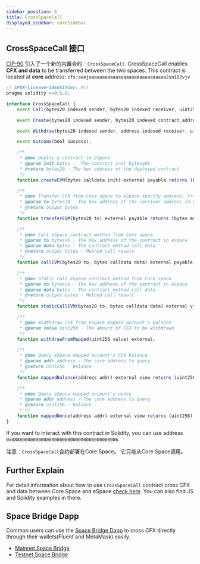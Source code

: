 ```yaml
---
sidebar_position: 6
title: CrossSpaceCall
displayed_sidebar: coreSidebar
---
```


## CrossSpaceCall 接口

[CIP-90](https://github.com/Conflux-Chain/CIPs/blob/master/CIPs/cip-90.md) 引入了一个新的内置合约：`CrossSpaceCall`. CrossSpaceCall enables **CFX and data** to be transferred between the two spaces. This contract is located at **core** address: `cfx:aaejuaaaaaaaaaaaaaaaaaaaaaaaaaaaa2sn102vjv`

```js
// SPDX-License-Identifier: MIT
pragma solidity >=0.5.0;

interface CrossSpaceCall {
    event Call(bytes20 indexed sender, bytes20 indexed receiver, uint256 value, uint256 nonce, bytes data);

    event Create(bytes20 indexed sender, bytes20 indexed contract_address, uint256 value, uint256 nonce, bytes init);

    event Withdraw(bytes20 indexed sender, address indexed receiver, uint256 value, uint256 nonce);

    event Outcome(bool success);

    /**
     * @dev Deploy a contract in eSpace
     * @param init bytes -  The contract init bytecode
     * @return bytes20 - The hex address of the deployed contract
     */
    function createEVM(bytes calldata init) external payable returns (bytes20);

    /**
     * @dev Transfer CFX from Core space to eSpace specify address. Transfer amount is specified by transaction value.
     * @param to bytes20 - The hex address of the receiver address in eSpace
     * @return output bytes
     */
    function transferEVM(bytes20 to) external payable returns (bytes memory output);

    /**
     * @dev Call eSpace contract method from Core space
     * @param to bytes20 - The hex address of the contract in eSpace
     * @param data bytes - The contract method call data
     * @return output bytes - Method call result
     */ 
    function callEVM(bytes20 to, bytes calldata data) external payable returns (bytes memory output);

    /**
     * @dev Static call eSpace contract method from Core space
     * @param to bytes20 - The hex address of the contract in eSpace
     * @param data bytes - The contract method call data
     * @return output bytes - Method call result
     */ 
    function staticCallEVM(bytes20 to, bytes calldata data) external view returns (bytes memory output);

    /**
     * @dev Widthdraw CFX from eSpace mapped account's balance
     * @param value uint256 - The amount of CFX to be withdrawn
     */ 
    function withdrawFromMapped(uint256 value) external;

    /**
     * @dev Query eSpace mapped account's CFX balance
     * @param addr address - The core address to query
     * @return uint256 - Balance
     */
    function mappedBalance(address addr) external view returns (uint256);

    /**
     * @dev Query eSpace mapped account's nonce
     * @param addr address - The core address to query
     * @return uint256 - Balance
     * */ 
    function mappedNonce(address addr) external view returns (uint256);
}
```

If you want to interact with this contract in Solidity, you can use address `0x0888000000000000000000000000000000000006`.

注意：`CrossSpaceCall`合约部署在Core Space。 它只能从Core Space调用。

## Further Explain

For detail information about how to use `CrossSpaceCall` contract cross CFX and data between Core Space and eSpace [check here](/docs/espace/build/cross-space-bridge). You can also find  JS and Solidity examples in there.

## Space Bridge Dapp

Common users can use the [Space Bridge Dapp](https://confluxhub.io/espace-bridge/cross-space) to cross CFX directly through their wallets(Fluent and MetaMask) easily.

* [Mainnet Space Bridge](https://confluxhub.io/espace-bridge/cross-space)
* [Testnet Space Bridge](https://test.confluxhub.io/espace-bridge/cross-space)
